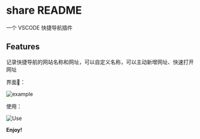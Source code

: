 # share README

一个 VSCODE 快捷导航插件

## Features

记录快捷导航的网站名称和网址，可以自定义名称，可以主动新增网址、快速打开网址

界面🌰：

![example](https://static.seemusic.xyz/quick-link/example.jpg)

使用：

![Use](https://static.seemusic.xyz/quick-link/use.gif)

**Enjoy!**
